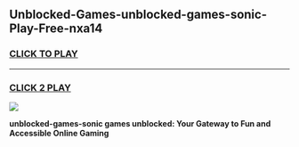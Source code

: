 
## Unblocked-Games-unblocked-games-sonic-Play-Free-nxa14
<h3>
<a href="https://premium76.site?title=unblocked-games-sonic&ref=18A1">CLICK TO PLAY</a></h3>
<hr>

<h3>
<a href="https://premium76.site?title=unblocked-games-sonic&ref=18A1">CLICK 2 PLAY</a>
  
</h3>

<a href="https://premium76.site?title=unblocked-games-sonic&ref=18A1"><img src="https://clearcache.store/games.png"></a>


**unblocked-games-sonic games unblocked: Your Gateway to Fun and Accessible Online Gaming**
